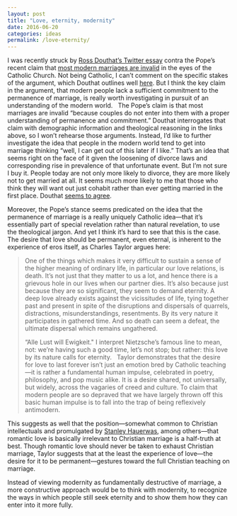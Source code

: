 ```yaml
---
layout: post 
title: "Love, eternity, modernity"
date: 2016-06-20
categories: ideas 
permalink: /love-eternity/
---
```


I was recently struck by [Ross Douthat’s Twitter essay](https://twitter.com/DouthatNYT/status/743625292405706752) contra the Pope’s recent claim that [most modern marriages are invalid](http://www.catholicnewsagency.com/news/most-marriages-today-are-invalid-pope-francis-suggests-51752/) in the eyes of the Catholic Church. Not being Catholic, I can’t comment on the specific stakes of the argument, which Douthat outlines well [here](http://douthat.blogs.nytimes.com/2014/05/21/against-walter-kasper-i/?_r=0). But I think the key claim in the argument, that modern people lack a sufficient commitment to the permanence of marriage, is really worth investigating in pursuit of an understanding of the modern world.
 
The Pope’s claim is that most marriages are invalid “because couples do not enter into them with a proper understanding of permanence and commitment.” Douthat interrogates that claim with demographic information and theological reasoning in the links above, so I won’t rehearse those arguments. Instead, I’d like to further investigate the idea that people in the modern world tend to get into marriage thinking “well, I can get out of this later if I like.” That’s an idea that seems right on the face of it given the loosening of divorce laws and corresponding rise in prevalence of that unfortunate event. But I’m not sure I buy it. People today are not only more likely to divorce, they are more likely not to get married at all. It seems much more likely to me that those who think they will want out just cohabit rather than ever getting married in the first place. Douthat [seems to agree](https://twitter.com/DouthatNYT/status/743633203475456000). 

Moreover, the Pope’s stance seems predicated on the idea that the permanence of marriage is a really uniquely Catholic idea—that it’s essentially part of special revelation rather than natural revelation, to use the theological jargon. And yet I think it’s hard to see that this is the case. The desire that love should be permanent, even eternal, is inherent to the experience of eros itself, as Charles Taylor argues here:

> One of the things which makes it very difficult to sustain a sense of the higher meaning of ordinary life, in particular our love relations, is death. It’s not just that they matter to us a lot, and hence there is a grievous hole in our lives when our partner dies. It’s also because just because they are so significant, they seem to demand eternity. A deep love already exists against the vicissitudes of life, tying together past and present in spite of the disruptions and dispersals of quarrels, distractions, misunderstandings, resentments. By its very nature it participates in gathered time. And so death can seem a defeat, the ultimate dispersal which remains ungathered.
> 
> “Alle Lust will Ewigkeit." I interpret Nietzsche’s famous line to mean, not: we’re having such a good time, let’s not stop; but rather: this love by its nature calls for eternity.
 
Taylor demonstrates that the desire for love to last forever isn’t just an emotion bred by Catholic teaching—it is rather a fundamental human impulse, celebrated in poetry, philosophy, and pop music alike. It is a desire shared, not universally, but widely, across the vagaries of creed and culture. To claim that modern people are so depraved that we have largely thrown off this basic human impulse is to fall into the trap of being reflexively antimodern.

This suggests as well that the position—somewhat common to Christian intellectuals and promulgated by [Stanley Hauerwas](http://www.plough.com/en/topics/community/church-community/why-community-is-dangerous), among others—that romantic love is basically irrelevant to Christian marriage is a half-truth at best. Though romantic love should never be taken to exhaust Christian marriage, Taylor suggests that at the least the experience of love—the desire for it to be permanent—gestures toward the full Christian teaching on marriage.

Instead of viewing modernity as fundamentally destructive of marriage, a more constructive approach would be to think with modernity, to recognize the ways in which people still seek eternity and to show them how they can enter into it more fully.